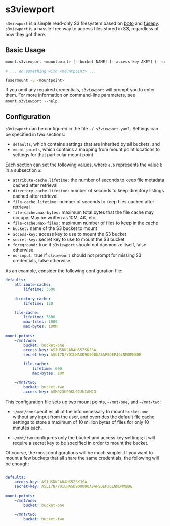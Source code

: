 s3viewport
==========

`s3viewport` is a simple read-only S3 filesystem based on
[boto](http://docs.pythonboto.org/en/latest/index.html) and
[fusepy](https://github.com/terencehonles/fusepy). `s3viewport` is a hassle-free
way to access files stored in S3, regardless of how they got there.


Basic Usage
-----------

```bash
mount.s3viewport <mountpoint> [--bucket NAME] [--access-key AKEY] [--secret-key SKEY]

# ... do something with <mountpoint> ...

fusermount -u <mountpoint>
```

If you omit any required credentials, `s3viewport` will prompt you to enter
them. For more information on command-line parameters, see
`mount.s3viewport --help`.


Configuration
-------------

`s3viewport` can be configured in the file `~/.s3viewport.yaml`. Settings can
be specified in two sections:

* `defaults`, which contains settings that are inherited by all buckets; and
* `mount-points`, which contains a mapping from mount point locations to
  settings for that particular mount point.

Each section can set the following values, where `a.b` represents the value
`b` in a subsection `a`:

* `attribute-cache.lifetime:` the number of seconds to keep file metadata
  cached after retrieval
* `directory-cache.lifetime:` number of seconds to keep directory listings
  cached after retrieval
* `file-cache.lifetime:` number of seconds to keep files cached after
  retrieval
* `file-cache.max-bytes:` maximum total bytes that the file cache may
  occupy. May be written as 10M, 4K, etc.
* `file-cache.max-files:` maximum number of files to keep in the cache
* `bucket:` name of the S3 bucket to mount
* `access-key:` access key to use to mount the S3 bucket
* `secret-key:` secret key to use to mount the S3 bucket
* `foreground:` true if `s3viewport` should not daemonize itself, false
   otherwise
* `no-input:` true if `s3viewport` should not prompt for missing S3
   credentials, false otherwise

As an example, consider the following configuration file:

```yaml
defaults:
    attribute-cache:
        lifetime: 3600

    directory-cache:
        lifetime: 120

    file-cache:
        lifetime: 3600
        max-files: 1000
        max-bytes: 100M

mount-points:
    ~/mnt/one:
        bucket: bucket-one
        access-key: ASIUSDKJADAHS52SKJSA
        secret-key: ASLI7N/YOILHASD9O000UASAFSQEPJGLNMDMMBDE

        file-cache:
            lifetime: 600
            max-bytes: 10M

    ~/mnt/two:
        bucket: bucket-two
        access-key: ASM923K9DKL92JUIAM23
```

This configuration file sets up two mount points, `~/mnt/one`, and
`~/mnt/two`:

* `~/mnt/one` specifies all of the info necessary to mount `bucket-one`
  without any input from the user, and overrides the default file cache
  settings to store a maximum of 10 million bytes of files for only 10
  minutes each.

* `~/mnt/two` configures only the bucket and access key settings; it will
  require a secret key to be specified in order to mount the bucket.

Of course, the most configurations will be much simpler. If you want to
mount a few buckets that all share the same credentials, the following
will be enough:

```yaml

defaults:
    access-key: ASIUSDKJADAHS52SKJSA
    secret-key: ASLI7N/YOILHASD9O000UASAFSQEPJGLNMDMMBDE

mount-points:
    ~/mnt/one:
        bucket: bucket-one

    ~/mnt/two:
        bucket: bucket-two
```
